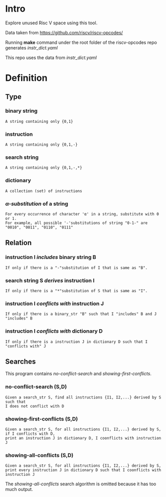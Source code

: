 # Intro
Explore unused Risc V space using this tool.

Data taken from https://github.com/riscv/riscv-opcodes/

Running __make__ command under the root folder of the riscv-opcodes repo generates _instr_dict.yaml_

This repo uses the data from _instr_dict.yaml_

# Definition
## Type
### __binary string__
    A string containing only {0,1}
### __instruction__
    A string containing only {0,1,-}
### __search string__
    A string containing only {0,1,-,*}
### __dictionary__
    A collection (set) of instructions
### _α-substitution_ of a string
    For every occurrence of character 'α' in a string, substitute with 0 or 1.
    For example, all possible '-'substitutions of string "0-1-" are  "0010", "0011", "0110", "0111"

## Relation
### __instruction__ I _includes_ __binary string__ B
    If only if there is a "-"substitution of I that is same as "B".

### __search string__ S _derives_ __instruction__ I
    If only if there is a "*"substitution of S that is same as "I".

### __instruction__ I _conflicts with_ __instruction__ J
    If only if there is a binary_str "B" such that I "includes" B and J "includes" B 

### __instruction__ I _conflicts with_ __dictionary__ D
    If only if there is a instruction J in dictionary D such that I "conflicts with" J

## Searches
This program contains _no-conflict-search_ and _showing-first-conflicts_.
### no-conflict-search (S,D)
    Given a search_str S, find all instructions {I1, I2,...} derived by S such that
    I does not conflict with D 

### showing-first-conflicts (S,D)
    Given a search_str S, for all instructions {I1, I2,...} derived by S,
    if I conflicts with D,
    print an instruction J in dictionary D, I coonflicts with instruction J

### showing-all-conflicts (S,D)
    Given a search_str S, for all instructions {I1, I2,...} derived by S,
    print every instruction J in dictionary D such that I coonflicts with instruction J
The _showing-all-conflicts_ search algorithm is omitted because it has too much output.



